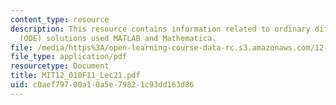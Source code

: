 ```yaml
---
content_type: resource
description: This resource contains information related to ordinary differential equation
  (ODE) solutions used MATLAB and Mathematica.
file: /media/https%3A/open-learning-course-data-rc.s3.amazonaws.com/12-010-computational-methods-of-scientific-programming-fall-2011/c0aef79700a10a5e79821c93dd163d86_MIT12_010F11_Lec21.pdf
file_type: application/pdf
resourcetype: Document
title: MIT12_010F11_Lec21.pdf
uid: c0aef797-00a1-0a5e-7982-1c93dd163d86
---
```

